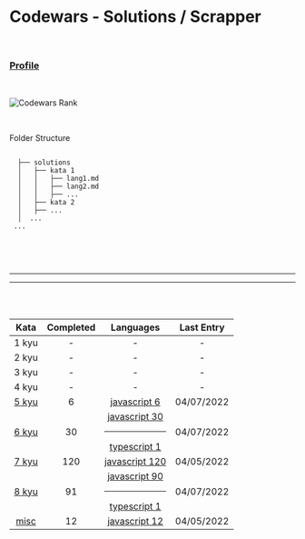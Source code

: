# Codewars - Solutions / Scrapper


<br />

### [Profile](https://www.codewars.com/users/reikrom)


<br />

![Codewars Rank](https://www.codewars.com/users/reikrom/badges/large)

<br />

Folder Structure

```

  ├── solutions
  │   ├── kata 1
  │   │   ├── lang1.md
  │   │   ├── lang2.md
  │   │   ├── ...
  │   ├── kata 2
  │   ├── ...
  │  ...
 ...
  
```


<br /><br />

<hr /><hr />

<br /><br />
 
| Kata | Completed |  Languages  |  Last Entry |
| :---: | :---: |  :-------: | :--------: |
 | 1 kyu  | - | - | - |
| 2 kyu | - | - | - |
| 3 kyu | - | - | - |
| 4 kyu | - | - | - |
| [5 kyu](https://github.com/reikrom/undefined/solutions/5%20kyu) | 6 |  [javascript&nbsp;6](https://github.com/reikrom/undefined/solutions/5%20kyu/javascript.md) | 04/07/2022 |
| [6 kyu](https://github.com/reikrom/undefined/solutions/6%20kyu) | 30 |  [javascript&nbsp;30](https://github.com/reikrom/undefined/solutions/6%20kyu/javascript.md)<hr > [typescript&nbsp;1](https://github.com/reikrom/undefined/solutions/6%20kyu/typescript.md) | 04/07/2022 |
| [7 kyu](https://github.com/reikrom/undefined/solutions/7%20kyu) | 120 |  [javascript&nbsp;120](https://github.com/reikrom/undefined/solutions/7%20kyu/javascript.md) | 04/05/2022 |
| [8 kyu](https://github.com/reikrom/undefined/solutions/8%20kyu) | 91 |  [javascript&nbsp;90](https://github.com/reikrom/undefined/solutions/8%20kyu/javascript.md)<hr > [typescript&nbsp;1](https://github.com/reikrom/undefined/solutions/8%20kyu/typescript.md) | 04/07/2022 |
| [misc](https://github.com/reikrom/undefined/solutions/misc) | 12 |  [javascript&nbsp;12](https://github.com/reikrom/undefined/solutions/misc/javascript.md) | 04/05/2022 |